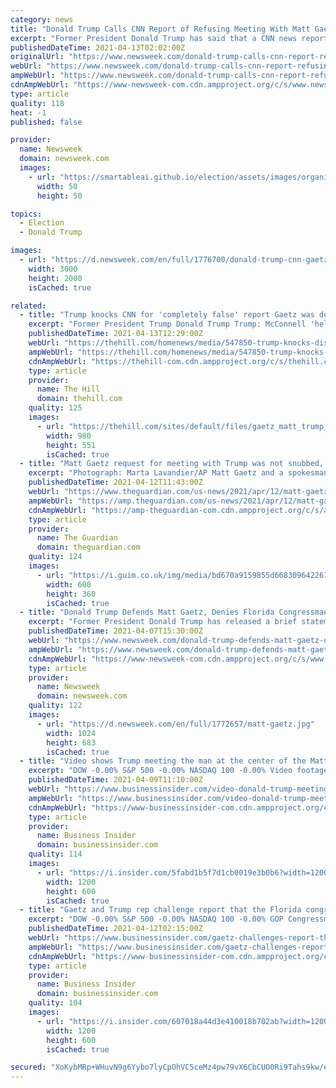 ```yaml
---
category: news
title: "Donald Trump Calls CNN Report of Refusing Meeting With Matt Gaetz 'Completely False'"
excerpt: "Former President Donald Trump has said that a CNN news report claiming that he had refused to meet with Republican Florida Representative Matt Gaetz was \"completely false.\" \"Fake News CNN, relying on all anonymous sources, meaning they probably made the ..."
publishedDateTime: 2021-04-13T02:02:00Z
originalUrl: "https://www.newsweek.com/donald-trump-calls-cnn-report-refusing-meeting-matt-gaetz-completely-false-1583083"
webUrl: "https://www.newsweek.com/donald-trump-calls-cnn-report-refusing-meeting-matt-gaetz-completely-false-1583083"
ampWebUrl: "https://www.newsweek.com/donald-trump-calls-cnn-report-refusing-meeting-matt-gaetz-completely-false-1583083?amp=1"
cdnAmpWebUrl: "https://www-newsweek-com.cdn.ampproject.org/c/s/www.newsweek.com/donald-trump-calls-cnn-report-refusing-meeting-matt-gaetz-completely-false-1583083?amp=1"
type: article
quality: 118
heat: -1
published: false

provider:
  name: Newsweek
  domain: newsweek.com
  images:
    - url: "https://smartableai.github.io/election/assets/images/organizations/newsweek.com-50x50.jpg"
      width: 50
      height: 50

topics:
  - Election
  - Donald Trump

images:
  - url: "https://d.newsweek.com/en/full/1776700/donald-trump-cnn-gaetz-meeting-fake-news.jpg"
    width: 3000
    height: 2000
    isCached: true

related:
  - title: "Trump knocks CNN for 'completely false' report Gaetz was denied meeting"
    excerpt: "Former President Trump Donald Trump Trump: McConnell 'helpless' to stop Biden from packing court Romney on NRSC awarding Trump: Not 'my preference' McConnell sidesteps Trump calling him 'dumb son ..."
    publishedDateTime: 2021-04-13T12:29:00Z
    webUrl: "https://thehill.com/homenews/media/547850-trump-knocks-dishonest-cnn-report-that-gaetz-was-denied-meeting"
    ampWebUrl: "https://thehill.com/homenews/media/547850-trump-knocks-dishonest-cnn-report-that-gaetz-was-denied-meeting?amp"
    cdnAmpWebUrl: "https://thehill-com.cdn.ampproject.org/c/s/thehill.com/homenews/media/547850-trump-knocks-dishonest-cnn-report-that-gaetz-was-denied-meeting?amp"
    type: article
    provider:
      name: The Hill
      domain: thehill.com
    quality: 125
    images:
      - url: "https://thehill.com/sites/default/files/gaetz_matt_trump_donald041321.jpg"
        width: 980
        height: 551
        isCached: true
  - title: "Matt Gaetz request for meeting with Trump was not snubbed, both sides say"
    excerpt: "Photograph: Marta Lavandier/AP Matt Gaetz and a spokesman for Donald Trump reacted angrily late on Sunday after CNN reported that the scandal-hit Florida Republican congressman sought a meeting with the former US president when allegations of sex ..."
    publishedDateTime: 2021-04-12T11:43:00Z
    webUrl: "https://www.theguardian.com/us-news/2021/apr/12/matt-gaetz-trump-meeting-rebuffed-denial"
    ampWebUrl: "https://amp.theguardian.com/us-news/2021/apr/12/matt-gaetz-trump-meeting-rebuffed-denial"
    cdnAmpWebUrl: "https://amp-theguardian-com.cdn.ampproject.org/c/s/amp.theguardian.com/us-news/2021/apr/12/matt-gaetz-trump-meeting-rebuffed-denial"
    type: article
    provider:
      name: The Guardian
      domain: theguardian.com
    quality: 124
    images:
      - url: "https://i.guim.co.uk/img/media/bd670a9159855d668309642261f31134fccfbfac/0_43_4868_2922/master/4868.jpg?width=300&quality=45&auto=format&fit=max&dpr=2&s=c8dd8276ad7b93f3c7d259bfac90e7a0"
        width: 600
        height: 360
        isCached: true
  - title: "Donald Trump Defends Matt Gaetz, Denies Florida Congressman Asked for Pardon"
    excerpt: "Former President Donald Trump has released a brief statement denying that GOP Representative Matt Gaetz of Florida solicited a pardon from him, while also offering a defense of the embattled congressman. \"Congressman Matt Gaetz has never asked me for a pardon."
    publishedDateTime: 2021-04-07T15:30:00Z
    webUrl: "https://www.newsweek.com/donald-trump-defends-matt-gaetz-denies-florida-congressman-asked-pardon-1581697"
    ampWebUrl: "https://www.newsweek.com/donald-trump-defends-matt-gaetz-denies-florida-congressman-asked-pardon-1581697?amp=1"
    cdnAmpWebUrl: "https://www-newsweek-com.cdn.ampproject.org/c/s/www.newsweek.com/donald-trump-defends-matt-gaetz-denies-florida-congressman-asked-pardon-1581697?amp=1"
    type: article
    provider:
      name: Newsweek
      domain: newsweek.com
    quality: 122
    images:
      - url: "https://d.newsweek.com/en/full/1772657/matt-gaetz.jpg"
        width: 1024
        height: 683
        isCached: true
  - title: "Video shows Trump meeting the man at the center of the Matt Gaetz sex trafficking allegations"
    excerpt: "DOW -0.00% S&P 500 -0.00% NASDAQ 100 -0.00% Video footage from 2019 has surfaced of former President Donald Trump and his wife Melania being greeted at a Florida airport by the man at the center of the sex trafficking allegations involving GOP Rep."
    publishedDateTime: 2021-04-09T11:10:00Z
    webUrl: "https://www.businessinsider.com/video-donald-trump-meeting-jason-pirozzolo-matt-gaetz-sex-trafficking-2021-4"
    ampWebUrl: "https://www.businessinsider.com/video-donald-trump-meeting-jason-pirozzolo-matt-gaetz-sex-trafficking-2021-4?amp"
    cdnAmpWebUrl: "https://www-businessinsider-com.cdn.ampproject.org/c/s/www.businessinsider.com/video-donald-trump-meeting-jason-pirozzolo-matt-gaetz-sex-trafficking-2021-4?amp"
    type: article
    provider:
      name: Business Insider
      domain: businessinsider.com
    quality: 114
    images:
      - url: "https://i.insider.com/5fabd1b5f7d1cb0019e3b0b6?width=1200&format=jpeg"
        width: 1200
        height: 600
        isCached: true
  - title: "Gaetz and Trump rep challenge report that the Florida congressman was denied a meeting with the former president"
    excerpt: "DOW -0.00% S&P 500 -0.00% NASDAQ 100 -0.00% GOP Congressman Matt Gaetz, who is facing federal sex trafficking allegations, was reportedly denied a meeting with Donald Trump as aides try to distance the former president from him, CNN reported. Two anonymous ..."
    publishedDateTime: 2021-04-12T02:15:00Z
    webUrl: "https://www.businessinsider.com/gaetz-challenges-report-that-he-was-denied-meeting-with-trump-2021-4"
    ampWebUrl: "https://www.businessinsider.com/gaetz-challenges-report-that-he-was-denied-meeting-with-trump-2021-4?amp"
    cdnAmpWebUrl: "https://www-businessinsider-com.cdn.ampproject.org/c/s/www.businessinsider.com/gaetz-challenges-report-that-he-was-denied-meeting-with-trump-2021-4?amp"
    type: article
    provider:
      name: Business Insider
      domain: businessinsider.com
    quality: 104
    images:
      - url: "https://i.insider.com/607018a44d3e410018b702ab?width=1200&format=jpeg"
        width: 1200
        height: 600
        isCached: true

secured: "XoKybMRp+WHuvN9g6Yybo7lyCpOhVC5ceMz4pw79vX6CbCUO0Ri9Tahs9kw/eQJvQ8ZE0Yi6NZ39qWLKXDi2Szq12LlQQPv8P+L4f8p0owd3CuRtP4Vlr55US70vf5Q7SwNU3kOsYSNl+q7CtM19GWXyY1wdT2u3G9T+msS/dcn8/1k6thFsGDDHHdgFof2m9lvoYm40YMmNV7tcSf6sqRr42sDcjsCTlCU/xATxYbAaGHETi2pEhKpTl6sF7u2Tl4wIuaQFu+WkF7i+CFc1G8WH2kypYzw/EEPj0ieSG0vQ3MkNFelGI4VtAdRNuWDq7prR2WVdkPY/zoFqy9tuuJQAlEk+1wuBP1D79Cj3QPI=;uGLPW5msNOrpspYr+M6d+Q=="
---
```


